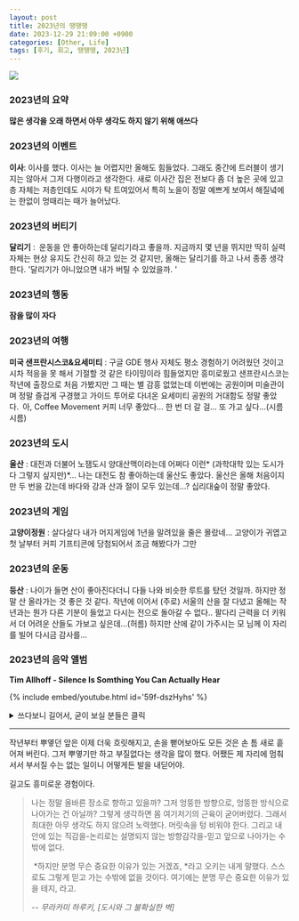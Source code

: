 ```yaml
---
layout: post
title: 2023년의 땡땡땡
date: 2023-12-29 21:09:00 +0900
categories: [Other, Life]
tags: [후기, 회고, 땡땡땡, 2023년]
---
```


![](https://cojette.files.wordpress.com/2023/12/yo.jpg?width=400)

### 2023년의 요약

**많은 생각을 오래 하면서 아무 생각도 하지 않기 위해 애쓰다**

### 2023년의 이벤트

**이사**: 이사를 했다. 이사는 늘 어렵지만 올해도 힘들었다. 그래도 중간에 트러블이 생기지는 않아서 그저 다행이라고 생각한다. 새로 이사간 집은 전보다 좀 더 높은 곳에 있고 층 자체는 저층인데도 시야가 탁 트여있어서 특히 노을이 정말 예쁘게 보여서 해질녘에는 한없이 멍때리는 때가 늘어났다.

### 2023년의 버티기

**달리기** : 운동을 안 좋아하는데 달리기라고 좋을까. 지금까지 몇 년을 뛰지만 딱히 실력 자체는 현상 유지도 간신히 하고 있는 것 같지만, 올해는 달리기를 하고 나서 종종 생각한다. '달리기가 아니었으면 내가 버틸 수 있었을까. '

### 2023년의 행동

**잠을 많이 자다**

### 2023년의 여행

**미국 샌프란시스코&요세미티** : 구글 GDE 행사 자체도 평소 경험하기 어려웠던 것이고 시차 적응을 못 해서 기절할 것 같은 타이밍이라 힘들었지만 흥미로웠고 샌프란시스코는 작년에 출장으로 처음 가봤지만 그 때는 별 감흥 없었는데 이번에는 공원이며 미술관이며 정말 즐겁게 구경했고 가이드 투어로 다녀온 요세미티 공원의 거대함도 정말 좋았다. 아, Coffee Movement 커피 너무 좋았다... 한 번 더 갈 걸... 또 가고 싶다...(시름시름)

### 2023년의 도시

**울산** : 대전과 더불어 노잼도시 양대산맥이라는데 어쩌다 이런* (과학대학 있는 도시가 다 그렇지 싶지만)*... 나는 대전도 참 좋아하는데 울산도 좋았다. 울산은 올해 처음이지만 두 번을 갔는데 바다와 강과 산과 절이 모두 있는데...? 십리대숲이 정말 좋았다.


### 2023년의 게임

**고양이정원** : 살다살다 내가 머지게임에 1년을 말려있을 줄은 몰랐네... 고양이가 귀엽고 첫 날부터 커피 기프티콘에 당첨되어서 조금 해봤다가 그만

### 2023년의 운동

**등산** : 나이가 들면 산이 좋아진다더니 다들 나와 비슷한 루트를 탔던 것일까. 하지만 정말 산 올라가는 것 좋은 것 같다. 작년에 이어서 (주로) 서울의 산을 잘 다녔고 올해는 작년과는 뭔가 다른 기분이 들었고 다시는 전으로 돌아갈 수 없다.. 팔다리 근력을 더 키워서 더 어려운 산들도 가보고 싶은데...(허름) 하지만 산에 같이 가주시는 모 님께 이 자리를 빌어 다시금 감사를...

### 2023년의 음악 앨범

**Tim Allhoff - Silence Is Somthing You Can Actually Hear**

{% include embed/youtube.html id='59f-dszHyhs' %}





<details>
  <summary> 쓰다보니 길어서, 굳이 보실 분들은 클릭 </summary>
    <h3 id="2023-">2023년의 음악 변화</h3>
    <p>전보다 일렉트로니카와 (현대) 클래식을 더 듣게 되다 (feat. Apple Music)</p>
    <h3 id="2023-">2023년의 감정</h3>
    <p><strong>모멸감</strong>: 좋은 감정이면 좋겠지만... 다양한 모멸감을 겪고 사회생활을 n년 하면서 온갖 못 볼 꼴(?)을 봤지만 이런 감정은 또 새로웠다. 몇 번은 너무 신기해서 당시에는 이게 뭐지 했다가 그 상황을 벗어나서 생각하니 야 이건 아니지 같은 생각이 드는데 이걸 다양한 형태로 경험할 수 있다니 신기하기도 했고, 어이가 없기도 하고, 재밌기도 하고. 아마도 쉬이 잊히지는 않으리라. 뭐, 이런 경험이 나에게 자양분이 되겠지. 아마도-</p>
    <h3 id="2023-">2023년의 새로운 경험</h3>
    <p><strong>온라인 강의를 만들다</strong> : 온라인 강의 자체는 예전에도 몇 개 했지만 기획, 녹화, 편집까지 전체 과정을 혼자서 오롯이 진행해 본 것은 처음이었고, 정말 모든 각각의 분야에 전문가가 계시고 다들 정말 대단하시구나 하는 생각을 다시금 했었다. 하지만 어쨌든 무언가를 만들어봤고, 더 많은 사람들이 내가 오래 고민한 생각을 같이 나누고 도움이 되었으면 좋겠다. 여러분 연말연시의 소소한 배움과 성과를 원하시면 다들 <a href="https://cojette.github.io/posts/dawithchatgpt/">츄라이 츄라이</a>.</p>
    <h3 id="2023-">2023년의 브랜드</h3>
    <p><strong>카발리니(Cavalini)</strong> : 샌프란시스코 보타닉가든 갔을 때, 거기 앞에서 파는 굿즈들 도안이 너무 취향이었는데 포스터를 사오자니 구겨질 것 같고 티타월은 마음에 드는 도안이 없고 다른 페이퍼굿즈는 굳이 사고 싶지 않아서 울며 돌아왔는데 그게 이 브랜드의 제품이고 일부가 국내 수입이 되고 있었다. 그리고 못 본 포스터들도 너무 마음에 들어서 정말 동식물 포스터는 우르르 사려다 참고 몇 개만 사서 새로 이사간 집 (벽지 뜯어진 것도 가릴 겸)여기저기 신나게 붙였다. 어릴 때부터 백과사전 동식물도감 이런 거 좋아했던 취향 몇 십년만에 새삼 살아난 것...</p>
    <h3 id="2023-">2023년의 습관</h3>
    <p><strong>#읽고쓰는아침</strong> : 여전히 매일 아침마다 (5초라도) 책을 편다. (쓰는 건 발등에 불 떨어질 때 아니면 거의 안 한 것 같지만 ) 어느덧 5-6년 된 거 같은데...</p>
    <h3 id="2023-">2023년의 시도</h3>
    <p><strong>피아노를 다시 치다</strong> : 수십년만에(?) 피아노를 조금씩 다시 쳐봤고 이사 등으로 정신없어서 한동안 쉬었지만 조금씩 취미 삼아 칠 수 있겠다는 자신감이 붙었다(아쉽지만 실력에 자신감은 아니다). 관련한 몇 가지 단상은 <a href="https://cojette.github.io/tags/%ED%94%BC%EC%95%84%EB%85%B8/">여기</a>.</p>
    <h3 id="2023-">2023년의 검사</h3>
    <p><strong>ADHD 검사</strong> : 올 초에 몇 가지 생각이 들어 ADHD 검사를 받았다. 물론 내 주변 모두가 내가 ADHD일 리 없다고 했고 나 역시도 별로 그럴 것 같지는 않았다. 검사 결과도 역시 예상대로 아니었지만 몇 회의 상담과 CAT(종합 주의력 검사던가) 으로 검사를 받는 과정은 나름 새로웠고 재미있었다. 길게 글을 쓰려고 했는데 맨날 미루다 결국 올해 못 썼네. 나중에 기회 닿으면 쓰던가...</p>
    <h3 id="2023-">2023년의 어이없음</h3>
    <p><strong>야밤의 도어락 교체사건</strong> : 이사온 지 며칠 안 되어서, 갑자기 밤에 재활용 쓰레기를 버려야 한다는 게 생각나서 카드키만 가지고 나갔다. 밤 n시 이후에는 핸드폰을 안 쓰려고 핸드폰은 멀리 떨어뜨려두고 있어서, 핸드폰도 집에 둔 채로 그냥 맨발에 코트만 걸치고 털레털레 나갔는데. 이사가자마자 비번도 바꾸고 도어락도 리셋했던 와중에 비번을 까먹고 카드키는 리셋 후 등록을 안 한 것을 갖고 나가는 바람에(...) 쓰레기를 버린 후 집에 들어올 수 없었고... (중간에 험난한 과정을 지나) n시간이 지나 집에 겨우 들어왔고 결론은 야밤에 도어락 교체... ... 정말 쓸데없이 돈 날리려면 별 일이 다 있고 살다가 이리 황당한 일은 처음 겪고 그냥 핸드폰은 항상 착붙하고 다니기로 했다. 디지털 디톡스따위. (....)</p>
    <h3 id="2023-">2023년의 모임</h3>
    <p><strong>호연마을 여름 여행자와 집주인</strong> : 1x년간 거의 매년 여름, 그리고 그 외에도 가끔씩 쉬러 가서 정말로 리프레시를 하고 오는 곳 호연마을과, 여름 여행에서 함께 해주는 사람들, 올해 겨울과 여름에도 쉬고 왔고 여름 여행자 무리는 올해도 즐거웠어요. 두 분의 결혼식에 이 이름으로 화환을 보내면서 나도 새삼 감사함을 되새겼다.</p>
    <p><img src="https://cojette.files.wordpress.com/2023/12/kakaotalk_20231229_130140362.jpg?w=400" alt=""></p>
    <h3 id="2023-">2023년의 걱정</h3>
    <p>나의 모든 것이 손 틈 새로 빠져나갔구나, 내가 앞으로 뭘 할 수 있고 뭘 해야 할까, 생각했다.</p>
</details>

* * * * *

작년부터 뿌옇던 앞은 이제 더욱 흐릿해지고, 손을 뻗어보아도 모든 것은 손 틈 새로 흩어져 버린다. 그저 뿌옇기만 하고 부질없다는 생각을 많이 했다. 어쨌든 제 자리에 멈춰서서 부서질 수는 없는 일이니 어떻게든 발을 내딛어야.

길고도 흥미로운 경험이다.

> 나는 정말 올바른 장소로 향하고 있을까? 그저 엉뚱한 방향으로, 엉뚱한 방식으로 나아가는 건 아닐까? 그렇게 생각하면 몸 여기저기의 근육이 굳어버렸다. 그래서 최대한 아무 생각도 하지 않으려 노력했다. 머릿속을 텅 비워야 한다. 그리고 내 안에 있는 직감을-논리로는 설명되지 않는 방향감각을-믿고 앞으로 나아가는 수밖에 없다.
>
>  *하지만 분명 무슨 중요한 이유가 있는 거겠죠, *라고 오키는 내게 말했다. 스스로도 그렇게 믿고 가는 수밖에 없을 것이다. 여기에는 분명 무슨 중요한 이유가 있을 테지, 라고.
>
> *-- 무라카미 하루키, [도시와 그 불확실한 벽]*
